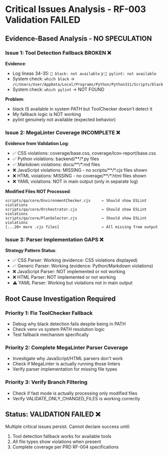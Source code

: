 # Critical Issues Analysis - RF-003 Validation FAILED

## Evidence-Based Analysis - NO SPECULATION

### Issue 1: Tool Detection Fallback BROKEN ❌

**Evidence**:
- Log líneas 34-35: `🔶 black: not available` y `🔶 pylint: not available`
- System check: `which black` → `/c/Users/User/AppData/Local/Programs/Python/Python311/Scripts/black`
- System check: `which pylint` → NOT FOUND

**Problem**: 
- black IS available in system PATH but ToolChecker doesn't detect it
- My fallback logic is NOT working
- pylint genuinely not available (expected behavior)

### Issue 2: MegaLinter Coverage INCOMPLETE ❌

**Evidence from Validation Log**:
- ✅ CSS violations: coverage/base.css, coverage/lcov-report/base.css
- ✅ Python violations: backend/**/*.py files
- ✅ Markdown violations: docs/**/*.md files  
- ❌ JavaScript violations: MISSING - no scripts/**/*.cjs files shown
- ❌ HTML violations: MISSING - no coverage/**/*.html files shown
- ❌ YAML violations: NOT in main output (only in separate log)

**Modified Files NOT Processed**:
```
scripts/qa/core/EnvironmentChecker.cjs     ← Should show ESLint violations
scripts/qa/core/Orchestrator.cjs           ← Should show ESLint violations
scripts/qa/core/PlanSelector.cjs           ← Should show ESLint violations
[...20+ more .cjs files]                   ← All missing from output
```

### Issue 3: Parser Implementation GAPS ❌

**Strategy Pattern Status**:
- ✅ CSS Parser: Working (evidence: CSS violations displayed)
- ✅ Generic Parser: Working (evidence: Python/Markdown violations)
- ❌ JavaScript Parser: NOT implemented or not working
- ❌ HTML Parser: NOT implemented or not working  
- ⚠️ YAML Parser: Working but violations not in main output

## Root Cause Investigation Required

### Priority 1: Fix ToolChecker Fallback
- Debug why black detection fails despite being in PATH
- Check venv vs system PATH resolution logic
- Test fallback mechanism specifically

### Priority 2: Complete MegaLinter Parser Coverage
- Investigate why JavaScript/HTML parsers don't work
- Check if MegaLinter is actually running those linters
- Verify parser implementation for missing file types

### Priority 3: Verify Branch Filtering
- Check if fast mode is actually processing only modified files
- Verify VALIDATE_ONLY_CHANGED_FILES is working correctly

## Status: VALIDATION FAILED ❌

Multiple critical issues persist. Cannot declare success until:
1. Tool detection fallback works for available tools
2. All file types show violations when present
3. Complete coverage per PRD RF-004 specifications